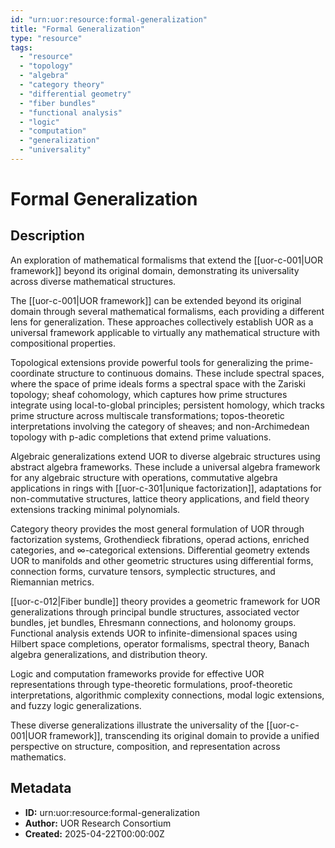 ```yaml
---
id: "urn:uor:resource:formal-generalization"
title: "Formal Generalization"
type: "resource"
tags:
  - "resource"
  - "topology"
  - "algebra"
  - "category theory"
  - "differential geometry"
  - "fiber bundles"
  - "functional analysis"
  - "logic"
  - "computation"
  - "generalization"
  - "universality"
---
```


# Formal Generalization

## Description

An exploration of mathematical formalisms that extend the [[uor-c-001|UOR framework]] beyond its original domain, demonstrating its universality across diverse mathematical structures.

The [[uor-c-001|UOR framework]] can be extended beyond its original domain through several mathematical formalisms, each providing a different lens for generalization. These approaches collectively establish UOR as a universal framework applicable to virtually any mathematical structure with compositional properties.

Topological extensions provide powerful tools for generalizing the prime-coordinate structure to continuous domains. These include spectral spaces, where the space of prime ideals forms a spectral space with the Zariski topology; sheaf cohomology, which captures how prime structures integrate using local-to-global principles; persistent homology, which tracks prime structure across multiscale transformations; topos-theoretic interpretations involving the category of sheaves; and non-Archimedean topology with p-adic completions that extend prime valuations.

Algebraic generalizations extend UOR to diverse algebraic structures using abstract algebra frameworks. These include a universal algebra framework for any algebraic structure with operations, commutative algebra applications in rings with [[uor-c-301|unique factorization]], adaptations for non-commutative structures, lattice theory applications, and field theory extensions tracking minimal polynomials.

Category theory provides the most general formulation of UOR through factorization systems, Grothendieck fibrations, operad actions, enriched categories, and ∞-categorical extensions. Differential geometry extends UOR to manifolds and other geometric structures using differential forms, connection forms, curvature tensors, symplectic structures, and Riemannian metrics.

[[uor-c-012|Fiber bundle]] theory provides a geometric framework for UOR generalizations through principal bundle structures, associated vector bundles, jet bundles, Ehresmann connections, and holonomy groups. Functional analysis extends UOR to infinite-dimensional spaces using Hilbert space completions, operator formalisms, spectral theory, Banach algebra generalizations, and distribution theory.

Logic and computation frameworks provide for effective UOR representations through type-theoretic formulations, proof-theoretic interpretations, algorithmic complexity connections, modal logic extensions, and fuzzy logic generalizations.

These diverse generalizations illustrate the universality of the [[uor-c-001|UOR framework]], transcending its original domain to provide a unified perspective on structure, composition, and representation across mathematics.

## Metadata

- **ID:** urn:uor:resource:formal-generalization
- **Author:** UOR Research Consortium
- **Created:** 2025-04-22T00:00:00Z
